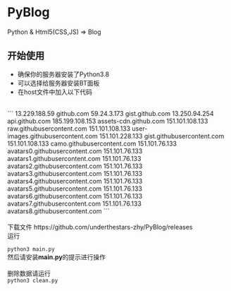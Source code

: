 # PyBlog
Python &amp; Html5(CSS,JS) => Blog
## 开始使用
- 确保你的服务器安装了Python3.8
- 可以选择给服务器安装BT面板
- 在host文件中加入以下代码
<br>
```
13.229.188.59 github.com
59.24.3.173 gist.github.com
13.250.94.254 api.github.com
185.199.108.153 assets-cdn.github.com
151.101.108.133 raw.githubusercontent.com
151.101.108.133 user-images.githubusercontent.com
151.101.228.133 gist.githubusercontent.com
151.101.108.133 camo.githubusercontent.com
151.101.76.133 avatars0.githubusercontent.com
151.101.76.133 avatars1.githubusercontent.com
151.101.76.133 avatars2.githubusercontent.com
151.101.76.133 avatars3.githubusercontent.com
151.101.76.133 avatars4.githubusercontent.com
151.101.76.133 avatars5.githubusercontent.com
151.101.76.133 avatars6.githubusercontent.com
151.101.76.133 avatars7.githubusercontent.com
151.101.76.133 avatars8.githubusercontent.com
```
<br>
<br>
下载文件 https://github.com/underthestars-zhy/PyBlog/releases
<br>
运行

```python3 main.py```
<br>
然后请安装**main.py**的提示进行操作
<br>
<br>
删除数据请运行
<br>
```python3 clean.py```
<br>
